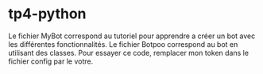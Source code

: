 # tp4-python
Le fichier MyBot correspond au tutoriel pour apprendre a créer un bot avec les différentes fonctionnalités.
Le fichier Botpoo correspond au bot en utilisant des classes. Pour essayer ce code, remplacer mon token dans le fichier config par le votre.